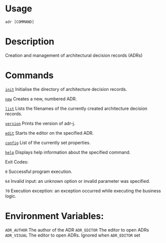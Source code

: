 # Usage

`adr [COMMAND]`

# Description

 Creation and management of architectural decision records (ADRs)

# Commands

  [`init`](init.md)  Initialise the directory of architecture decision records.

[`new`](new.md) Creates a new, numbered ADR.

[`list`](list.md) Lists the filenames of the currently created architecture decision records.

[`version`](version.md)    Prints the version of adr-j.

[`edit`](edit.md)       Starts the editor on the specified ADR.

[`config`](config.md)      List of the currently set properties.

[`help`](help.md)       Displays help information about the specified command.

Exit Codes:

   `0`   Successful program execution.

  `64`   Invalid input: an unknown option or invalid parameter was specified.

  `70`   Execution exception: an exception occurred while executing the business logic.

# Environment Variables:
  `ADR_AUTHOR`   The author of the ADR
  `ADR_EDITOR`   The editor to open ADRs
  `ADR_VISUAL`   The editor to open ADRs. Ignored when `ADR_EDITOR` set
